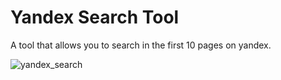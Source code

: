 # Yandex Search Tool

A tool that allows you to search in the first 10 pages on yandex.

![yandex_search](https://user-images.githubusercontent.com/64380389/101539853-361f9980-39b0-11eb-94ed-1016680b4c1a.gif)
